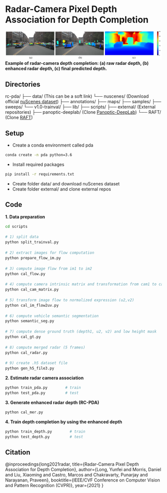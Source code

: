 # Radar-Camera Pixel Depth Association for Depth Completion

![example figure](images/example.png)
**Example of radar-camera depth completion: (a) raw radar depth, (b) enhanced radar depth, (c) final predicted depth.**


## Directories

rc-pda/
    ├── data/                           							  (This can be a soft link)
                └── nuscenes/                 		           (Download official [nuScenes dataset](https://www.nuscenes.org/))
                             ├── annotations/
                             ├── maps/
                             ├── samples/
                             ├── sweeps/
                             └── v1.0-trainval/
    ├── lib/
    ├── scripts/
    ├── external/                   				   			   (External repositories)
                 ├── panoptic-deeplab/       		        (Clone [Panoptic-DeepLab](https://github.com/bowenc0221/panoptic-deeplab))
                 └── RAFT/                   			         	  (Clone [RAFT](https://github.com/princeton-vl/RAFT))



## Setup
- Create a conda environment called pda
```bash
conda create -n pda python=3.6
```
- Install required packages
```bash
pip install -r requirements.txt
```
- Create folder data/ and download nuScenes dataset
- Create folder external/ and clone external repos

## Code
**1. Data preparation**

```bash
cd scripts

# 1) split data
python split_trainval.py

# 2) extract images for flow computation
python prepare_flow_im.py

# 3) compute image flow from im1 to im2
python cal_flow.py 

# 4) compute camera intrinsic matrix and transformation from cam1 to cam2
python cal_cam_matrix.py 

# 5) transform image flow to normalized expression (u2,v2)
python cal_im_flow2uv.py  

# 6) compute vehicle semantic segmentation
python semantic_seg.py 

# 7) compute dense ground truth (depth1, u2, v2) and low height mask
python cal_gt.py  

# 8) compute merged radar (5 frames)
python cal_radar.py       

# 9) create .h5 dataset file
python gen_h5_file3.py           
```

**2. Estimate radar camera association**
```bash
python train_pda.py        # train
python test_pda.py         # test
```

**3. Generate enhanced radar depth (RC-PDA)**
```bash
python cal_mer.py
```

**4. Train depth completion by using the enhanced depth**

```bash
python train_depth.py        # train
python test_depth.py         # test
```

## Citation
@inproceedings{long2021radar,
  title={Radar-Camera Pixel Depth Association for Depth Completion},
  author={Long, Yunfei and Morris, Daniel and Liu, Xiaoming and Castro, Marcos and Chakravarty, Punarjay and Narayanan, Praveen},
  booktitle={IEEE/CVF Conference on Computer Vision and Pattern Recognition (CVPR)},
  year={2021}
}



